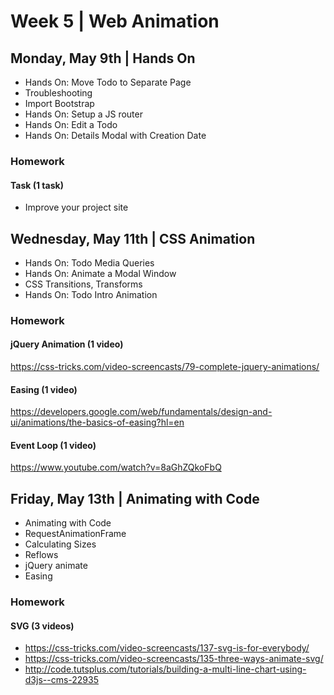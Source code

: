 
# Week 5 | Web Animation


## Monday, May 9th | Hands On

- Hands On: Move Todo to Separate Page
- Troubleshooting
- Import Bootstrap
- Hands On: Setup a JS router
- Hands On: Edit a Todo
- Hands On: Details Modal with Creation Date

### Homework

#### Task (1 task)

- Improve your project site



## Wednesday, May 11th | CSS Animation

- Hands On: Todo Media Queries
- Hands On:  Animate a Modal Window
- CSS Transitions, Transforms
- Hands On: Todo Intro Animation

### Homework

#### jQuery Animation (1 video)
https://css-tricks.com/video-screencasts/79-complete-jquery-animations/

#### Easing (1 video)
https://developers.google.com/web/fundamentals/design-and-ui/animations/the-basics-of-easing?hl=en

#### Event Loop (1 video)
https://www.youtube.com/watch?v=8aGhZQkoFbQ


## Friday, May 13th | Animating with Code

- Animating with Code
- RequestAnimationFrame
- Calculating Sizes
- Reflows
- jQuery animate
- Easing

### Homework

#### SVG (3 videos)
- https://css-tricks.com/video-screencasts/137-svg-is-for-everybody/
- https://css-tricks.com/video-screencasts/135-three-ways-animate-svg/
- http://code.tutsplus.com/tutorials/building-a-multi-line-chart-using-d3js--cms-22935




